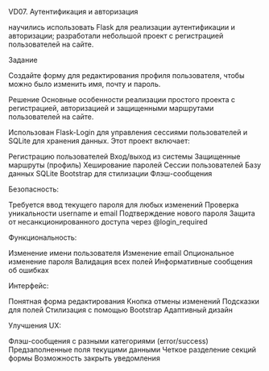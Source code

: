 VD07. Аутентификация и авторизация

научились использовать Flask для реализации аутентификации и авторизации;
разработали небольшой проект с регистрацией пользователей на сайте.

Задание

Создайте форму для редактирования профиля пользователя, чтобы можно было изменить имя, почту и пароль.

Решение
Основные особенности реализации простого проекта с регистрацией, авторизацией и защищенными маршрутами пользователей на сайте. 

Использован Flask-Login для управления сессиями пользователей и SQLite для хранения данных.
Этот проект включает:

Регистрацию пользователей
Вход/выход из системы
Защищенные маршруты (профиль)
Хеширование паролей
Сессии пользователей
Базу данных SQLite
Bootstrap для стилизации
Флэш-сообщения

Безопасность:

Требуется ввод текущего пароля для любых изменений
Проверка уникальности username и email
Подтверждение нового пароля
Защита от несанкционированного доступа через @login_required


Функциональность:

Изменение имени пользователя
Изменение email
Опциональное изменение пароля
Валидация всех полей
Информативные сообщения об ошибках


Интерфейс:

Понятная форма редактирования
Кнопка отмены изменений
Подсказки для полей
Стилизация с помощью Bootstrap
Адаптивный дизайн


Улучшения UX:

Флэш-сообщения с разными категориями (error/success)
Предзаполненные поля текущими данными
Четкое разделение секций формы
Возможность закрыть уведомления
